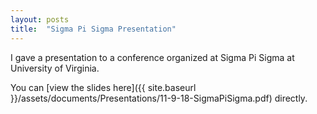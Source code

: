 ```yaml
---
layout: posts
title:  "Sigma Pi Sigma Presentation"
---
```



I gave a presentation to a conference organized at Sigma Pi Sigma at University of Virginia.

You can [view the slides here]({{ site.baseurl }}/assets/documents/Presentations/11-9-18-SigmaPiSigma.pdf) directly.
